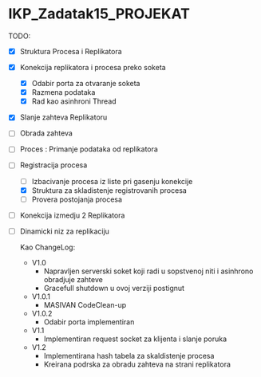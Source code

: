 # IKP_Zadatak15_PROJEKAT

TODO:
- [X] Struktura Procesa i Replikatora 
- [X] Konekcija replikatora i procesa preko soketa
  - [X] Odabir porta za otvaranje soketa 
  - [X] Razmena podataka 
  - [X] Rad kao asinhroni Thread
- [X] Slanje zahteva Replikatoru
- [ ] Obrada zahteva
- [ ] Proces : Primanje podataka od replikatora
- [ ] Registracija procesa
  - [ ] Izbacivanje procesa iz liste pri gasenju konekcije 
  - [X] Struktura za skladistenje registrovanih procesa
  - [ ] Provera postojanja procesa
- [ ] Konekcija izmedju 2 Replikatora
- [ ] Dinamicki niz za replikaciju

  Kao ChangeLog:
  + V1.0
    - Napravljen serverski soket koji radi u sopstvenoj niti i asinhrono obradjuje zahteve
    - Gracefull shutdown u ovoj verziji postignut
  + V1.0.1
    - MASIVAN CodeClean-up
  + V1.0.2
    - Odabir porta implementiran
  + V1.1
    - Implementiran request socket za klijenta i slanje poruka
  + V1.2
    - Implementirana hash tabela za skaldistenje procesa
    - Kreirana podrska za obradu zahteva na strani replikatora